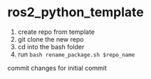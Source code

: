 # ros2_python_template
1. create repo from template
2. git clone the new repo
3. cd into the bash folder
4. run `bash rename_package.sh $repo_name`

commit changes for initial commit
